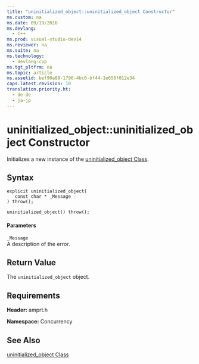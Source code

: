 ```yaml
---
title: "uninitialized_object::uninitialized_object Constructor"
ms.custom: na
ms.date: 09/19/2016
ms.devlang: 
  - C++
ms.prod: visual-studio-dev14
ms.reviewer: na
ms.suite: na
ms.technology: 
  - devlang-cpp
ms.tgt_pltfrm: na
ms.topic: article
ms.assetid: bef90a88-1796-4bc0-bf44-1e656f012e34
caps.latest.revision: 10
translation.priority.ht: 
  - de-de
  - ja-jp
---
```

# uninitialized_object::uninitialized_object Constructor
Initializes a new instance of the [uninitialized_object Class](../vs140/uninitialized_object-Class.md).  
  
## Syntax  
  
```  
explicit uninitialized_object(  
   const char * _Message                       
) throw();  
  
uninitialized_object() throw();  
```  
  
#### Parameters  
 `_Message`  
 A description of the error.  
  
## Return Value  
 The `uninitialized_object` object.  
  
## Requirements  
 **Header:** amprt.h  
  
 **Namespace:** Concurrency  
  
## See Also  
 [uninitialized_object Class](../vs140/uninitialized_object-Class.md)